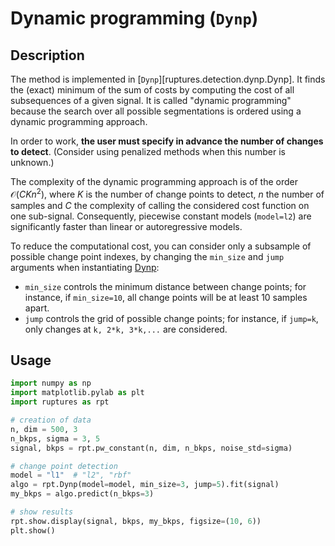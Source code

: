 # Dynamic programming (`Dynp`)

## Description

The method is implemented in [`Dynp`][ruptures.detection.dynp.Dynp].
It finds the (exact) minimum of the sum of costs by computing the cost of all subsequences of a given signal.
It is called "dynamic programming" because the search over all possible segmentations is ordered using a dynamic programming approach.

In order to work, **the user must specify in advance the number of changes to detect**.
(Consider using penalized methods when this number is unknown.)

The complexity of the dynamic programming approach is of the order $\mathcal{O}(CKn^2)$, where $K$ is the number of change points to detect, $n$ the number of samples and $C$ the complexity of calling the considered cost function on one sub-signal.
Consequently, piecewise constant models (`model=l2`) are significantly faster than linear or autoregressive models.

To reduce the computational cost, you can consider only a subsample of possible change point indexes, by changing the `min_size` and `jump` arguments when instantiating [Dynp](#ruptures.detection.Dynp):

- `min_size` controls the minimum distance between change points; for instance, if `min_size=10`, all change points will be at least 10 samples apart.
- `jump` controls the grid of possible change points; for instance, if `jump=k`, only changes at `k, 2*k, 3*k,...` are considered.

## Usage

```python
import numpy as np
import matplotlib.pylab as plt
import ruptures as rpt

# creation of data
n, dim = 500, 3
n_bkps, sigma = 3, 5
signal, bkps = rpt.pw_constant(n, dim, n_bkps, noise_std=sigma)

# change point detection
model = "l1"  # "l2", "rbf"
algo = rpt.Dynp(model=model, min_size=3, jump=5).fit(signal)
my_bkps = algo.predict(n_bkps=3)

# show results
rpt.show.display(signal, bkps, my_bkps, figsize=(10, 6))
plt.show()
```